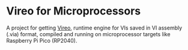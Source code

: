 # Vireo for Microprocessors

A project for getting [Vireo](https://github.com/ni/VireoSDK), runtime engine for VIs saved in VI assembly (.via) format, compiled and running on microprocessor targets like Raspberry Pi Pico (RP2040).
